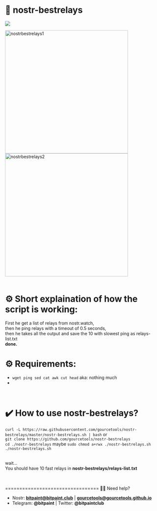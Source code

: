 # <b> 📡 nostr-bestrelays</b><br>
<img src="https://img.shields.io/badge/License-MIT-orange.svg"> <br>

<img src="https://user-images.githubusercontent.com/120996278/213799411-6e57d622-172c-4df9-9a98-848a3ed5302e.png" alt="nostrbestrelays1" width="400px"><img src="https://user-images.githubusercontent.com/120996278/213799577-e81ffb69-3a77-4a85-8757-1ac1f237ff88.png" alt="nostrbestrelays2" width="400px"> 
<br> <br>
# <b>⚙️ Short explaination of how the script is working:</b><br>
First he get a list of relays from nostr.watch, <br>
then he ping relays with a timeout of 0.5 seconds, <br>
then he takes all the output and save the 10 with slowest ping as relays-list.txt<br>
<b>done.</b>
# <b>⚙️ Requirements:</b><br>

- `wget ping sed cat awk cut head` aka: nothing much  <br>
- 
<br>

# <b>✔️ How to use nostr-bestrelays?</b><br>
`curl -L https://raw.githubusercontent.com/gourcetools/nostr-bestrelays/master/nostr-bestrelays.sh | bash`
or<br>
`git clone https://github.com/gourcetools/nostr-bestrelays` <br>
` cd ./nostr-bestrelays ` 
 maybe ` sudo chmod a+rwx ./nostr-bestrelays.sh ` <br>
` ./nostr-bestrelays.sh ` <br>

<br>
wait...<br>
You should have 10 fast relays in <b>nostr-bestrelays/relays-list.txt</b><br>
<br>
<br>



=================================
🙋‍♂️ Need help? 
- Nostr: <b>bitpaint@bitpaint.club</b> | <b>gourcetools@gourcetools.github.io</b>
- Telegram: <b>@bitpaint</b> | Twitter: <b>@bitpaintclub<br></b>
